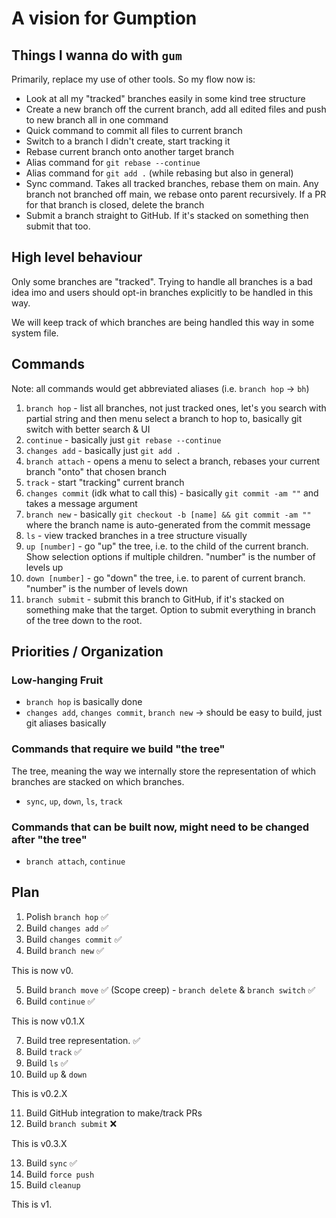 # A vision for Gumption

## Things I wanna do with `gum`

Primarily, replace my use of other tools. So my flow now is:

-   Look at all my "tracked" branches easily in some kind tree structure
-   Create a new branch off the current branch, add all edited files and push to
    new branch all in one command
-   Quick command to commit all files to current branch
-   Switch to a branch I didn't create, start tracking it
-   Rebase current branch onto another target branch
-   Alias command for `git rebase --continue`
-   Alias command for `git add .` (while rebasing but also in general)
-   Sync command. Takes all tracked branches, rebase them on main. Any branch
    not branched off main, we rebase onto parent recursively. If a PR for that
    branch is closed, delete the branch
-   Submit a branch straight to GitHub. If it's stacked on something then submit
    that too.

## High level behaviour

Only some branches are "tracked". Trying to handle all branches is a bad idea
imo and users should opt-in branches explicitly to be handled in this way.

We will keep track of which branches are being handled this way in some system
file.

## Commands

Note: all commands would get abbreviated aliases (i.e. `branch hop` -> `bh`)

1. `branch hop` - list all branches, not just tracked ones, let's you search
   with partial string and then menu select a branch to hop to, basically git
   switch with better search & UI
2. `continue` - basically just `git rebase --continue`
3. `changes add` - basically just `git add .`
4. `branch attach` - opens a menu to select a branch, rebases your current
   branch "onto" that chosen branch
5. `track` - start "tracking" current branch
6. `changes commit` (idk what to call this) - basically `git commit -am ""` and
   takes a message argument
7. `branch new` - basically `git checkout -b [name] && git commit -am ""` where
   the branch name is auto-generated from the commit message
8. `ls` - view tracked branches in a tree structure visually
9. `up [number]` - go "up" the tree, i.e. to the child of the current branch.
   Show selection options if multiple children. "number" is the number of levels
   up
10. `down [number]` - go "down" the tree, i.e. to parent of current branch.
    "number" is the number of levels down
11. `branch submit` - submit this branch to GitHub, if it's stacked on something
    make that the target. Option to submit everything in branch of the tree down
    to the root.

## Priorities / Organization

### Low-hanging Fruit

-   `branch hop` is basically done
-   `changes add`, `changes commit`, `branch new` -> should be easy to build,
    just git aliases basically

### Commands that require we build "the tree"

The tree, meaning the way we internally store the representation of which
branches are stacked on which branches.

-   `sync`, `up`, `down`, `ls`, `track`

### Commands that can be built now, might need to be changed after "the tree"

-   `branch attach`, `continue`

## Plan

1. Polish `branch hop` ✅
2. Build `changes add` ✅
3. Build `changes commit` ✅
4. Build `branch new` ✅

This is now v0.

5. Build `branch move` ✅ (Scope creep) - `branch delete` & `branch switch` ✅
6. Build `continue` ✅

This is now v0.1.X

7. Build tree representation. ✅
8. Build `track` ✅
9. Build `ls` ✅
10. Build `up` & `down`

This is v0.2.X

11. Build GitHub integration to make/track PRs
12. Build `branch submit` ❌

This is v0.3.X

13. Build `sync` ✅
14. Build `force push`
15. Build `cleanup`

This is v1.
